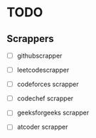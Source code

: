 # TODO

## Scrappers

- [ ] githubscrapper
- [ ] leetcodescrapper
- [ ] codeforces scrapper
- [ ] codechef scrapper
- [ ] geeksforgeeks scrapper
- [ ] atcoder scrapper


